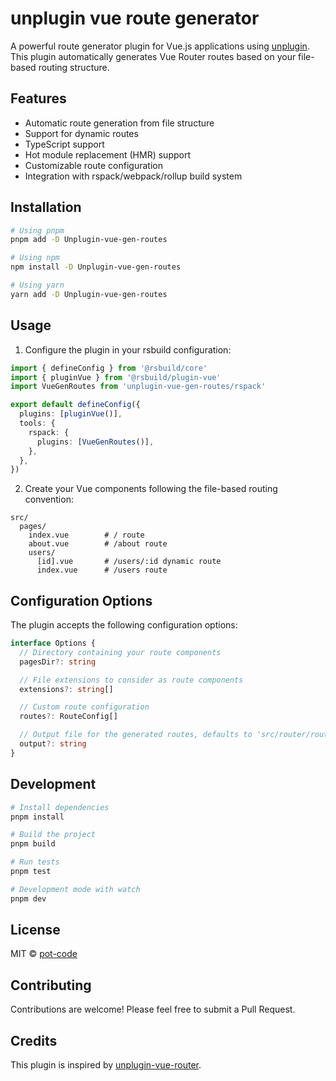 # unplugin vue route generator

A powerful route generator plugin for Vue.js applications using [unplugin](https://unplugin.unjs.io/). This plugin automatically generates Vue Router routes based on your file-based routing structure.

## Features

- Automatic route generation from file structure
- Support for dynamic routes
- TypeScript support
- Hot module replacement (HMR) support
- Customizable route configuration
- Integration with rspack/webpack/rollup build system

## Installation

```bash
# Using pnpm
pnpm add -D Unplugin-vue-gen-routes

# Using npm
npm install -D Unplugin-vue-gen-routes

# Using yarn
yarn add -D Unplugin-vue-gen-routes
```

## Usage

1. Configure the plugin in your rsbuild configuration:

```ts
import { defineConfig } from '@rsbuild/core'
import { pluginVue } from '@rsbuild/plugin-vue'
import VueGenRoutes from 'unplugin-vue-gen-routes/rspack'

export default defineConfig({
  plugins: [pluginVue()],
  tools: {
    rspack: {
      plugins: [VueGenRoutes()],
    },
  },
})

```

2. Create your Vue components following the file-based routing convention:

```
src/
  pages/
    index.vue        # / route
    about.vue        # /about route
    users/
      [id].vue       # /users/:id dynamic route
      index.vue      # /users route
```

## Configuration Options

The plugin accepts the following configuration options:

```ts
interface Options {
  // Directory containing your route components
  pagesDir?: string

  // File extensions to consider as route components
  extensions?: string[]

  // Custom route configuration
  routes?: RouteConfig[]

  // Output file for the generated routes, defaults to 'src/router/routes.gen.ts'
  output?: string
}
```

## Development

```bash
# Install dependencies
pnpm install

# Build the project
pnpm build

# Run tests
pnpm test

# Development mode with watch
pnpm dev
```

## License

MIT © [pot-code](https://github.com/pot-code)

## Contributing

Contributions are welcome! Please feel free to submit a Pull Request.

## Credits

This plugin is inspired by [unplugin-vue-router](https://github.com/posva/unplugin-vue-router).
